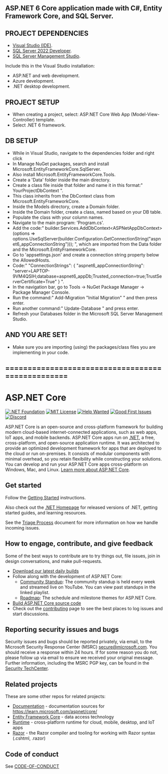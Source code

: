 ## ASP.NET 6 Core application made with C#, Entity Framework Core, and SQL Server.

## PROJECT DEPENDENCIES
- [Visual Studio (IDE)](https://visualstudio.microsoft.com/).
- [SQL Server 2022 Developer](https://www.microsoft.com/en-us/sql-server/sql-server-downloads).
- [SQL Server Management Studio](https://learn.microsoft.com/en-us/sql/ssms/download-sql-server-management-studio-ssms?view=sql-server-ver16&redirectedfrom=MSDN).

Include this in the Visual Studio installation:
- ASP.NET and web development.
- Azure development.
- .NET desktop development.

## PROJECT SETUP
- When creating a project, select: ASP.NET Core Web App (Model-View-Controller) template.
- Select .NET 6 framework.

## DB SETUP
- While in Visual Studio, navigate to the dependencies folder and right click
- In Manage NuGet packages, search and install Microsoft.EntityFrameworkCore.SqlServer.
- Also install Microsoft.EntityFrameworkCore.Tools.
- Create a 'Data' folder inside the main directory.
- Create a class file inside that folder and name it in this format:" YourProjectDbContext ".
- This class inherits from the DbContext class from Microsoft.EntityFrameworkCore.
- Inside the Models directory, create a Domain folder.
- Inside the Domain folder, create a class, named based on your DB table.
- Populate the class with your column names.
- Navigate to the main program: 'Program.cs'.
- Add the code:" builder.Services.AddDbContext\<ASPNetAppDbContext>\(options => options.UseSqlServer(builder.Configuration.GetConnectionString("aspnet6_appConnectionString"))); ",
which are imported from the Data folder and the Microsoft.EntityFrameworkCore.
- Go to 'appsettings.json' and create a connection string property below the AllowedHosts.
- Code:" "ConnectionStrings": { "aspnet6_appConnectionString": "server=LAPTOP-9VM4QSIH;database=aspnet6_appDb;Trusted_connection=true;TrustServerCertificate=True" } ".
- In the navigation bar, go to Tools -> NuGet Package Manager -> Package Manager Console.
- Run the command:" Add-Migration "Initial Migration" " and then press enter.
- Run another command:" Update-Database " and press enter.
- Refresh your Databases folder in the Microsoft SQL Server Management Studio.

## AND YOU ARE SET!
- Make sure you are importing (using) the packages/class files you are implementing in your code.


## =================================================
ASP.NET Core
============

[![.NET Foundation](https://img.shields.io/badge/.NET%20Foundation-blueviolet.svg)](https://www.dotnetfoundation.org/)
[![MIT License](https://img.shields.io/github/license/dotnet/aspnetcore?color=%230b0&style=flat-square)](https://github.com/dotnet/aspnetcore/blob/main/LICENSE.txt) [![Help Wanted](https://img.shields.io/github/issues/dotnet/aspnetcore/help%20wanted?color=%232EA043&label=help%20wanted&style=flat-square)](https://github.com/dotnet/aspnetcore/issues?q=is%3Aissue+is%3Aopen+label%3A%22help+wanted%22) [![Good First Issues](https://img.shields.io/github/issues/dotnet/aspnetcore/good%20first%20issue?color=%23512BD4&label=good%20first%20issue&style=flat-square)](https://github.com/dotnet/aspnetcore/issues?q=is%3Aissue+is%3Aopen+label%3A%22good+first+issue%22)
[![Discord](https://img.shields.io/discord/732297728826277939?style=flat-square&label=Discord&logo=discord&logoColor=white&color=7289DA)](https://aka.ms/dotnet-discord)

ASP.NET Core is an open-source and cross-platform framework for building modern cloud-based internet-connected applications, such as web apps, IoT apps, and mobile backends. ASP.NET Core apps run on [.NET](https://dot.net), a free, cross-platform, and open-source application runtime. It was architected to provide an optimized development framework for apps that are deployed to the cloud or run on-premises. It consists of modular components with minimal overhead, so you retain flexibility while constructing your solutions. You can develop and run your ASP.NET Core apps cross-platform on Windows, Mac, and Linux. [Learn more about ASP.NET Core](https://learn.microsoft.com/aspnet/core/).

## Get started

Follow the [Getting Started](https://learn.microsoft.com/aspnet/core/getting-started) instructions.

Also check out the [.NET Homepage](https://www.microsoft.com/net) for released versions of .NET, getting started guides, and learning resources.

See the [Triage Process](https://github.com/dotnet/aspnetcore/blob/main/docs/TriageProcess.md) document for more information on how we handle incoming issues.

## How to engage, contribute, and give feedback

Some of the best ways to contribute are to try things out, file issues, join in design conversations,
and make pull-requests.

* [Download our latest daily builds](./docs/DailyBuilds.md)
* Follow along with the development of ASP.NET Core:
    * [Community Standup](https://live.asp.net): The community standup is held every week and streamed live on YouTube. You can view past standups in the linked playlist.
    * [Roadmap](https://aka.ms/aspnet/roadmap): The schedule and milestone themes for ASP.NET Core.
* [Build ASP.NET Core source code](./docs/BuildFromSource.md)
* Check out the [contributing](CONTRIBUTING.md) page to see the best places to log issues and start discussions.

## Reporting security issues and bugs

Security issues and bugs should be reported privately, via email, to the Microsoft Security Response Center (MSRC)  secure@microsoft.com. You should receive a response within 24 hours. If for some reason you do not, please follow up via email to ensure we received your original message. Further information, including the MSRC PGP key, can be found in the [Security TechCenter](https://technet.microsoft.com/en-us/security/ff852094.aspx).

## Related projects

These are some other repos for related projects:

* [Documentation](https://github.com/aspnet/Docs) - documentation sources for https://learn.microsoft.com/aspnet/core/
* [Entity Framework Core](https://github.com/dotnet/efcore) - data access technology
* [Runtime](https://github.com/dotnet/runtime) - cross-platform runtime for cloud, mobile, desktop, and IoT apps
* [Razor](https://github.com/dotnet/razor) - the Razor compiler and tooling for working with Razor syntax (.cshtml, .razor)

## Code of conduct

See [CODE-OF-CONDUCT](./CODE-OF-CONDUCT.md)
